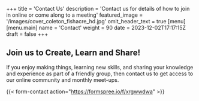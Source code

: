 +++
title = 'Contact Us'
description = 'Contact us for details of how to join in online or come along to a meeting'
featured_image = '/images/cover_coleton_fishacre_hd.jpg'
omit_header_text = true
[menu]
  [menu.main]
  name = 'Contact'
  weight = 90
date = 2023-12-02T17:17:15Z
draft = false
+++

## Join us to Create, Learn and Share!

If you enjoy making things, learning new skills, and sharing your knowledge and experience as part of a friendly group, then contact us to get access to our online community and monthly meet-ups.

{{< form-contact action="https://formspree.io/f/xrgwwdwa" >}}
